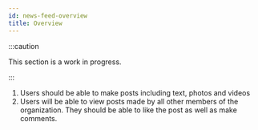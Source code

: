 ```yaml
---
id: news-feed-overview
title: Overview
---
```


:::caution

This section is a work in progress.

:::

1. Users should be able to make posts including text, photos and videos
1. Users will be able to view posts made by all other members of the organization. They should be able to like the post as well as make comments.
